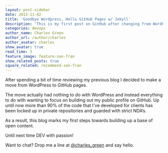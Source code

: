 ```yaml
---
layout: post-sidebar
date: 2013-11-02
title: 'Goodbye Wordpress, Hello GitHub Pages w/ Jekyll'
description: 'This is my first post on GitHub after changing from WordPress to GitHub Pages'
categories: devops
author_name: Charles Green
author_url: /author/charles
author_avatar: charles
show_avatar: true
read_time: 3
feature_image: feature-san-fran
show_related_posts: true
square_related: recommend-san-fran
---
```


After spending a bit of time reviewing my previous blog I decided to make a move from WordPress to GitHub pages.

The move actually had nothing to do with WordPress and instead everything to do with wanting to focus on building out my public profile on GitHub. Up until now more than 90% of the code that I've developed for clients has been locked up in private repositories and guarded with strict NDA’s.

As a result, this blog marks my first steps towards building up a base of open content.

Until next time DEV with passion!

Want to chat? Drop me a line at [@charles_green](http://www.twitter.com/charles_green) and say hello.
